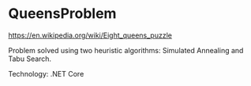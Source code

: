 # QueensProblem
https://en.wikipedia.org/wiki/Eight_queens_puzzle

Problem solved using two heuristic algorithms: Simulated Annealing and Tabu Search.

Technology: .NET Core
